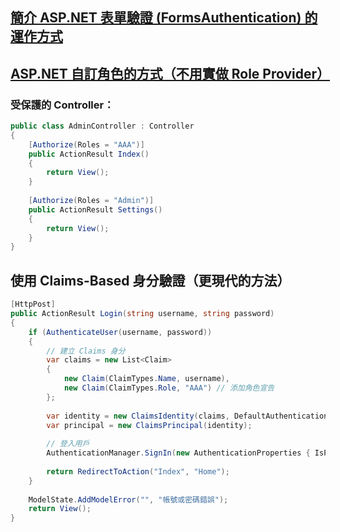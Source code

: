 ## [簡介 ASP.NET 表單驗證 (FormsAuthentication) 的運作方式](https://blog.miniasp.com/post/2008/02/20/Explain-Forms-Authentication-in-ASPNET-20)
## [ASP.NET 自訂角色的方式（不用實做 Role Provider）](https://blog.miniasp.com/post/2008/06/11/How-to-define-Roles-but-not-implementing-Role-Provider-in-ASPNET)

### 受保護的 Controller：

```C#
public class AdminController : Controller
{
    [Authorize(Roles = "AAA")]
    public ActionResult Index()
    {
        return View();
    }
    
    [Authorize(Roles = "Admin")]
    public ActionResult Settings()
    {
        return View();
    }
}
```


## 使用 Claims-Based 身分驗證（更現代的方法）
```C#
[HttpPost]
public ActionResult Login(string username, string password)
{
    if (AuthenticateUser(username, password))
    {
        // 建立 Claims 身分
        var claims = new List<Claim>
        {
            new Claim(ClaimTypes.Name, username),
            new Claim(ClaimTypes.Role, "AAA") // 添加角色宣告
        };
        
        var identity = new ClaimsIdentity(claims, DefaultAuthenticationTypes.ApplicationCookie);
        var principal = new ClaimsPrincipal(identity);
        
        // 登入用戶
        AuthenticationManager.SignIn(new AuthenticationProperties { IsPersistent = false }, principal);
        
        return RedirectToAction("Index", "Home");
    }
    
    ModelState.AddModelError("", "帳號或密碼錯誤");
    return View();
}

```